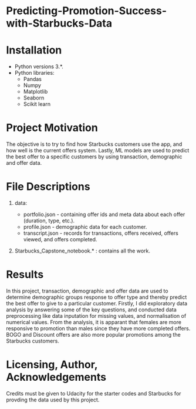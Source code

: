 # Predicting-Promotion-Success-with-Starbucks-Data

# Installation 
- Python versions 3.*.
- Python libraries:
  - Pandas
  - Numpy
  - Matplotlib
  - Seaborn
  - Scikit learn

# Project Motivation
The objective is to try to find how Starbucks customers use the app, and how well is the current offers system. Lastly, ML models are used to predict the best offer to a specific customers by using transaction, demographic and offer data.

# File Descriptions
1. data:
      - portfolio.json - containing offer ids and meta data about each offer (duration, type, etc.).
      - profile.json - demographic data for each customer.
      - transcript.json - records for transactions, offers received, offers viewed, and offers completed.
   
2. Starbucks_Capstone_notebook.* : contains all the work.

# Results
In this project, transaction, demographic and offer data are used to determine demographic groups response to offer type and thereby predict the best offer to give to a particular customer. Firstly, I did exploratory data analysis by answering some of the key questions, and conducted data preprocessing like data inputation for missing values, and normalisation of numerical values. From the analysis, it is apparant that females are more responsive to promotion than males since they have more completed offers. BOGO and Discount offers are also more popular promotions among the Starbucks customers.

# Licensing, Author, Acknowledgements
Credits must be given to Udacity for the starter codes and Starbucks for provding the data used by this project.
